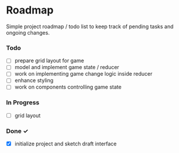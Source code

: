 # Roadmap

Simple project roadmap / todo list to keep track of pending tasks and ongoing changes.

### Todo

- [ ] prepare grid layout for game  
- [ ] model and implement game state / reducer  
- [ ] work on implementing game change logic inside reducer
- [ ] enhance styling
- [ ] work on components controlling game state

### In Progress

- [ ] grid layout

### Done ✓

- [x] initialize project and sketch draft interface